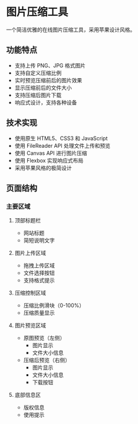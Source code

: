 # 图片压缩工具

一个简洁优雅的在线图片压缩工具，采用苹果设计风格。

## 功能特点

- 支持上传 PNG、JPG 格式图片
- 支持自定义压缩比例
- 实时预览压缩前后的图片效果
- 显示压缩前后的文件大小
- 支持压缩后图片下载
- 响应式设计，支持各种设备

## 技术实现

- 使用原生 HTML5、CSS3 和 JavaScript
- 使用 FileReader API 处理文件上传和预览
- 使用 Canvas API 进行图片压缩
- 使用 Flexbox 实现响应式布局
- 采用苹果风格的极简设计

## 页面结构

### 主要区域
1. 顶部标题栏
   - 网站标题
   - 简短说明文字

2. 图片上传区域
   - 拖拽上传区域
   - 文件选择按钮
   - 支持格式提示

3. 压缩控制区域
   - 压缩比例滑块（0-100%）
   - 压缩质量显示

4. 图片预览区域
   - 原图预览（左侧）
     - 图片显示
     - 文件大小信息
   - 压缩后预览（右侧）
     - 图片显示
     - 文件大小信息
     - 下载按钮

5. 底部信息区
   - 版权信息
   - 使用提示